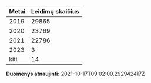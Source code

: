 | Metai | Leidimų skaičius |
|-------| ---------------- |
| 2019 | 29865 |
| 2020 | 23769 |
| 2021 | 22786 |
| 2023 | 3 |
| kiti | 14 |

**Duomenys atnaujinti:** 2021-10-17T09:02:00.292942417Z